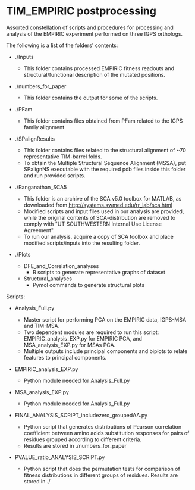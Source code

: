 # TIM_EMPIRIC postprocessing

Assorted constellation of scripts and procedures for processing and analysis of the EMPIRIC experiment performed on three IGPS orthologs. 


The following is a list of the folders' contents:

- ./Inputs 
	* This folder contains processed EMPIRIC fitness readouts and structural/functional description of the mutated positions.

- ./numbers_for_paper 
	* This folder contains the output for some of the scripts.

- ./PFam 
	* This folder contains files obtained from PFam related to the IGPS family alignment

- ./SPalignResults
    * This folder contains files related to the structural alignment of ~70 representative TIM-barrel folds. 
	* To obtain the Multiple Structural Sequence Alignment (MSSA), put SPalignNS executable with the required pdb files inside this folder and run provided scripts.
	
- ./Ranganathan_SCA5 
	* This folder is an archive of the SCA v5.0 toolbox for MATLAB, as downloaded from http://systems.swmed.edu/rr_lab/sca.html 
	* Modified scripts and input files used in our analysis are provided, while the original contents of SCA-distribution are removed to comply with "UT SOUTHWESTERN Internal Use License Agreement". 
	* To run our analysis, acquire a copy of SCA toolbox and place modified scripts/inputs into the resulting folder.

- ./Plots 
	* DFE_and_Correlation_analyses
		* R scripts to generate representative graphs of dataset 
	* Structural_analyses
		* Pymol commands to generate structural plots

Scripts: 
- Analysis_Full.py 
	* Master script for performing PCA on the EMPIRIC data, IGPS-MSA and TIM-MSA. 
	* Two dependent modules are required to run this script: EMPIRIC_analysis_EXP.py for EMPIRIC PCA, and MSA_analysis_EXP.py for MSAs PCA. 
	* Multiple outputs include principal components and biplots to relate features to principal components. 

- EMPIRIC_analysis_EXP.py 
	* Python module needed for Analysis_Full.py

- MSA_analysis_EXP.py 
	* Python module needed for Analysis_Full.py

- FINAL_ANALYSIS_SCRIPT_includezero_groupedAA.py 
	* Python script that generates distributions of Pearson correlation coefficient between amino acids substitution responses for pairs of residues grouped according to different criteria. 
	* Results are stored in ./numbers_for_paper 

- PVALUE_ratio_ANALYSIS_SCRIPT.py 
	* Python script that does the permutation tests for comparison of fitness distributions in different groups of residues.  Results are stored in ./



